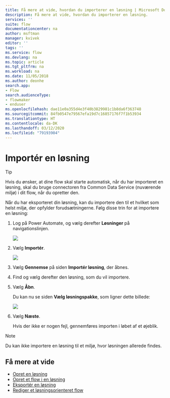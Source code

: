 ```yaml
---
title: Få mere at vide, hvordan du importerer en løsning | Microsoft Docs
description: Få mere at vide, hvordan du importerer en løsning.
services: ''
suite: flow
documentationcenter: na
author: msftman
manager: kvivek
editor: ''
tags: ''
ms.service: flow
ms.devlang: na
ms.topic: article
ms.tgt_pltfrm: na
ms.workload: na
ms.date: 11/05/2018
ms.author: deonhe
search.app:
- Flow
search.audienceType:
- flowmaker
- enduser
ms.openlocfilehash: dae11e0a355d4e3f40b3829981c1b8da6f363748
ms.sourcegitcommit: 84fb0547e79567efa19d7c16857176f7f1b53934
ms.translationtype: HT
ms.contentlocale: da-DK
ms.lasthandoff: 03/12/2020
ms.locfileid: "79193904"
---
```

# <a name="import-a-solution"></a>Importér en løsning


> [!TIP]
> Hvis du ønsker, at dine flow skal starte automatisk, når du har importeret en løsning, skal du bruge connectoren fra Common Data Service (nuværende miljø) i dit flow, når du opretter den.

Når du har eksporteret din løsning, kan du importere den til et hvilket som helst miljø, der opfylder forudsætningerne. Følg disse trin for at importere en løsning:

1. Log på Power Automate, og vælg derefter **Løsninger** på navigationslinjen.

   ![](./media/import-flow-solution/select-solutions-from-left-nav.png)

1. Vælg **Importér**.

   ![](./media/import-flow-solution/select-import.png)

1. Vælg **Gennemse** på siden **Importér løsning**, der åbnes.
1. Find og vælg derefter den løsning, som du vil importere.
1. Vælg **Åbn**.

   Du kan nu se siden **Vælg løsningspakke**, som ligner dette billede:

   ![](./media/import-flow-solution/import-solution.png)

1. Vælg **Næste**.

   Hvis der ikke er nogen fejl, gennemføres importen i løbet af et øjeblik.

> [!NOTE]
> Du kan ikke importere en løsning til et miljø, hvor løsningen allerede findes.


## <a name="learn-more"></a>Få mere at vide

<!--from editor: Do you want to add Remove a solution-aware flow to this list?-->

- [Opret en løsning](./overview-solution-flows.md)
- [Opret et flow i en løsning](./create-flow-solution.md)
- [Eksportér en løsning](./export-flow-solution.md)
- [Rediger et løsningsorienteret flow](./edit-solution-aware-flow.md)
